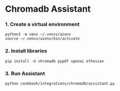 # Chromadb Assistant

### 1. Create a virtual environment

```shell
python3 -m venv ~/.venvs/aienv
source ~/.venvs/aienv/bin/activate
```

### 2. Install libraries

```shell
pip install -U chromadb pypdf openai ethosian
```

### 3. Run Assistant

```shell
python cookbook/integrations/chromadb/assistant.py
```
